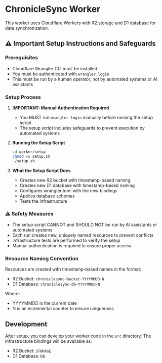 # ChronicleSync Worker

This worker uses Cloudflare Workers with R2 storage and D1 database for data synchronization.

## ⚠️ Important Setup Instructions and Safeguards

### Prerequisites
- Cloudflare Wrangler CLI must be installed
- You must be authenticated with `wrangler login`
- This must be run by a human operator, not by automated systems or AI assistants

### Setup Process

1. **IMPORTANT: Manual Authentication Required**
   - You MUST run `wrangler login` manually before running the setup script
   - The setup script includes safeguards to prevent execution by automated systems

2. **Running the Setup Script**
   ```bash
   cd worker/setup
   chmod +x setup.sh
   ./setup.sh
   ```

3. **What the Setup Script Does**
   - Creates new R2 bucket with timestamp-based naming
   - Creates new D1 database with timestamp-based naming
   - Configures wrangler.toml with the new bindings
   - Applies database schemas
   - Tests the infrastructure

### ⚠️ Safety Measures
- The setup script CANNOT and SHOULD NOT be run by AI assistants or automated systems
- Each run creates new, uniquely named resources to prevent conflicts
- Infrastructure tests are performed to verify the setup
- Manual authentication is required to ensure proper access

### Resource Naming Convention
Resources are created with timestamp-based names in the format:
- R2 Bucket: `chroniclesync-bucket-YYYYMMDD-N`
- D1 Database: `chroniclesync-db-YYYYMMDD-N`

Where:
- YYYYMMDD is the current date
- N is an incremental counter to ensure uniqueness

## Development

After setup, you can develop your worker code in the `src` directory. The infrastructure bindings will be available as:
- R2 Bucket: `STORAGE`
- D1 Database: `DB`